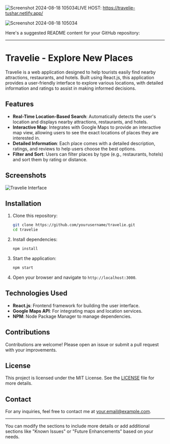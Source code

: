 ![Screenshot 2024-08-18 105034](https://github.com/user-attachments/assets/e5f6d987-4949-41df-8e52-8d611df58ce0)LIVE HOST: https://travelie-tushar.netlify.app/

![Screenshot 2024-08-18 105034](https://github.com/user-attachments/assets/434478ac-ff31-480f-bf76-4fbb4149f1a7)

Here's a suggested README content for your GitHub repository:

---

# Travelie - Explore New Places

Travelie is a web application designed to help tourists easily find nearby attractions, restaurants, and hotels. Built using React.js, this application provides a user-friendly interface to explore various locations, with detailed information and ratings to assist in making informed decisions.

## Features

- **Real-Time Location-Based Search**: Automatically detects the user's location and displays nearby attractions, restaurants, and hotels.
- **Interactive Map**: Integrates with Google Maps to provide an interactive map view, allowing users to see the exact locations of places they are interested in.
- **Detailed Information**: Each place comes with a detailed description, ratings, and reviews to help users choose the best options.
- **Filter and Sort**: Users can filter places by type (e.g., restaurants, hotels) and sort them by rating or distance.

## Screenshots

![Travelie Interface](./path_to_screenshot/Screenshot.png)

## Installation

1. Clone this repository:

   ```bash
   git clone https://github.com/yourusername/travelie.git
   cd travelie
   ```

2. Install dependencies:

   ```bash
   npm install
   ```

3. Start the application:

   ```bash
   npm start
   ```

4. Open your browser and navigate to `http://localhost:3000`.

## Technologies Used

- **React.js**: Frontend framework for building the user interface.
- **Google Maps API**: For integrating maps and location services.
- **NPM**: Node Package Manager to manage dependencies.

## Contributions

Contributions are welcome! Please open an issue or submit a pull request with your improvements.

## License

This project is licensed under the MIT License. See the [LICENSE](./LICENSE) file for more details.

## Contact

For any inquiries, feel free to contact me at [your.email@example.com](mailto:your.email@example.com).

---

You can modify the sections to include more details or add additional sections like "Known Issues" or "Future Enhancements" based on your needs.
